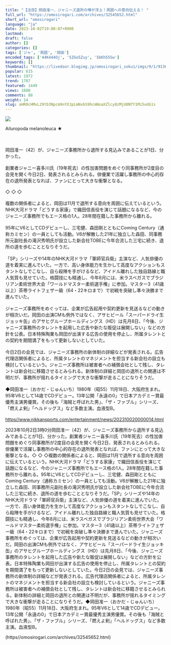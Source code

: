 ```yaml
---
title: "【注目】岡田准一、ジャニーズ退所の噂が浮上！周囲への意向伝える！ "
full_url: "https://omosirogari.com/archives/32545652.html"
short_url: "omosirogari"
language: "ja"
date: 2023-10-02T19:00:07+0900
lastmod: 
draft: false
author: []
categories: []
tags: ['ジャ', '周囲', '岡田']
encoded_tags: ['44K444Oj', '5ZGo5Zuy', '5bKh55Sw']
keywords: []
thumbnail: "https://livedoor.blogimg.jp/omosirogari_soku1/imgs/9/1/913695dd.jpg"
popular: 615
latest: 1972
trend: 1787
featured: 1449
views: 1688
comments: 88
weight: 14
slug: aHR0cHMvL29tb3Npcm9nYXJpLmNvbS9hcmNoaXZlcy8zMjU0NTY1Mi5odG1s
---
```


![](https://livedoor.blogimg.jp/omosirogari_soku1/imgs/9/1/913695dd.jpg)

<div><p>Ailuropoda melanoleuca ★ </p><br> <br> 岡田准一（42）が、ジャニーズ事務所から退所する見込みであることが1日、分かった。 <br> <br> 創業者ジャニー喜多川氏（19年死去）の性加害問題をめぐり同事務所が2度目の会見を開く今日2日、発表されるとみられる。俳優業で活躍し事務所の中心的存在の退所発表となれば、ファンにとって大きな衝撃となる。 <br> <br> ◇ ◇ ◇ <br> <br> 複数の関係者によると、岡田は11月で退所する意向を周囲に伝えているという。NHK大河ドラマ「どうする家康」で織田信長役を演じて話題になるなど、今のジャニーズ事務所でもエース格の1人。28年間在籍した事務所から離れる。 <br> <br> 95年にV6としてCDデビューし、三宅健、森田剛とともにComing Century（通称カミセン）の一員としても活動。V6が解散した21年に独立した森田、同事務所元副社長の滝沢秀明氏が設立した新会社TOBEに今年合流した三宅に続き、退所の道を歩むこととなりそうだ。 <br> <br> 「SP」シリーズや14年のNHK大河ドラマ「軍師官兵衛」主演など、人気俳優の道を着実に進んでいた。一方で、高い身体能力を生かして高度なアクションもスタントなしでこなし、自ら殺陣を手がけるなど、アイドル離れした独自路線と職人気質も見せていた。格闘技にも精通し、今年8月には、米ラスベガスでブラジリアン柔術世界大会「ワールドマスター柔術選手権」に参加。マスター3（41歳以上）茶帯ライトフェザー級（64・22キロまで）で初戦を突破し準々決勝まで進んでいた。 <br> <br> ジャニーズ事務所をめぐっては、企業が広告起用や契約更新を見送るなどの動きが相次いだ。岡田の出演CMも例外ではなく、アサヒビール「スーパードライ生ジョッキ缶」のアサヒグループホールディングス（HD）は先月8日、「今後、ジャニーズ事務所のタレントを起用した広告や新たな販促は展開しない」などの方針を公表。日本特殊陶業も岡田が出演する広告の使用を停止し、所属タレントとの契約を期間満了をもって更新しないとしていた。 <br> <br> 今日2日の会見では、ジャニーズ事務所の新体制の詳細などが発表される。広告代理店関係者によると、所属タレントのマネジメントを担当する新会社の設立も検討しているという。ジャニーズ事務所は被害者への補償会社として残し、タレントは新会社に移籍させるとみられる。新体制の詳細と岡田の退所との関連は不明だが、事務所が揺れるタイミングで大きな衝撃が走ることになりそうだ。 <br> <br> ◆岡田准一（おかだ・じゅんいち）1980年（昭55）11月18日、大阪府生まれ。95年V6として14歳でCDデビュー。13年公開「永遠の0」で日本アカデミー賞最優秀主演男優賞。その後も「海賊と呼ばれた男」、「ザ・ファブル」シリーズ、「燃えよ剣」「ヘルドッグス」など多数主演。血液型B。 <br> <br> <a target='_blank' href='https//www.nikkansports.com/entertainment/news/202310020000014.html'>https//www.nikkansports.com/entertainment/news/202310020000014.html</a> <p>2023年10月2日3時0分岡田准一（42）が、ジャニーズ事務所から退所する見込みであることが1日、分かった。創業者ジャニー喜多川氏（19年死去）の性加害問題をめぐり同事務所が2度目の会見を開く今日2日、発表されるとみられる。俳優業で活躍し事務所の中心的存在の退所発表となれば、ファンにとって大きな衝撃となる。◇ ◇ ◇複数の関係者によると、岡田は11月で退所する意向を周囲に伝えているという。NHK大河ドラマ「どうする家康」で織田信長役を演じて話題になるなど、今のジャニーズ事務所でもエース格の1人。28年間在籍した事務所から離れる。95年にV6としてCDデビューし、三宅健、森田剛とともにComing Century（通称カミセン）の一員としても活動。V6が解散した21年に独立した森田、同事務所元副社長の滝沢秀明氏が設立した新会社TOBEに今年合流した三宅に続き、退所の道を歩むこととなりそうだ。「SP」シリーズや14年のNHK大河ドラマ「軍師官兵衛」主演など、人気俳優の道を着実に進んでいた。一方で、高い身体能力を生かして高度なアクションもスタントなしでこなし、自ら殺陣を手がけるなど、アイドル離れした独自路線と職人気質も見せていた。格闘技にも精通し、今年8月には、米ラスベガスでブラジリアン柔術世界大会「ワールドマスター柔術選手権」に参加。マスター3（41歳以上）茶帯ライトフェザー級（64・22キロまで）で初戦を突破し準々決勝まで進んでいた。ジャニーズ事務所をめぐっては、企業が広告起用や契約更新を見送るなどの動きが相次いだ。岡田の出演CMも例外ではなく、アサヒビール「スーパードライ生ジョッキ缶」のアサヒグループホールディングス（HD）は先月8日、「今後、ジャニーズ事務所のタレントを起用した広告や新たな販促は展開しない」などの方針を公表。日本特殊陶業も岡田が出演する広告の使用を停止し、所属タレントとの契約を期間満了をもって更新しないとしていた。今日2日の会見では、ジャニーズ事務所の新体制の詳細などが発表される。広告代理店関係者によると、所属タレントのマネジメントを担当する新会社の設立も検討しているという。ジャニーズ事務所は被害者への補償会社として残し、タレントは新会社に移籍させるとみられる。新体制の詳細と岡田の退所との関連は不明だが、事務所が揺れるタイミングで大きな衝撃が走ることになりそうだ。◆岡田准一（おかだ・じゅんいち）1980年（昭55）11月18日、大阪府生まれ。95年V6として14歳でCDデビュー。13年公開「永遠の0」で日本アカデミー賞最優秀主演男優賞。その後も「海賊と呼ばれた男」、「ザ・ファブル」シリーズ、「燃えよ剣」「ヘルドッグス」など多数主演。血液型B。</p></div>

(https//omosirogari.com/archives/32545652.html)
